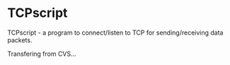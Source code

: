 # TCPscript
TCPscript - a program to connect/listen to TCP for sending/receiving data packets.

Transfering from CVS... 

